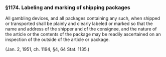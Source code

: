 ### §1174. Labeling and marking of shipping packages ###

All gambling devices, and all packages containing any such, when shipped or transported shall be plainly and clearly labeled or marked so that the name and address of the shipper and of the consignee, and the nature of the article or the contents of the package may be readily ascertained on an inspection of the outside of the article or package.

(Jan. 2, 1951, ch. 1194, §4, 64 Stat. 1135.)
